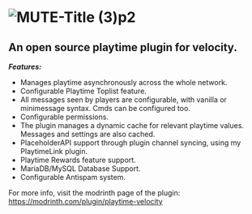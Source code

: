 # ![MUTE-Title (3)p2](https://github.com/user-attachments/assets/d181bb10-3770-4283-8490-3ae6fc3f723c)

## An open source playtime plugin for velocity.

***Features:***
- Manages playtime asynchronously across the whole network.
- Configurable Playtime Toplist feature.
- All messages seen by players are configurable, with vanilla or minimessage syntax. Cmds can be configured too.
- Configurable permissions.
- The plugin manages a dynamic cache for relevant playtime values. Messages and settings are also cached.
- PlaceholderAPI support through plugin channel syncing, using my PlaytimeLink plugin.
- Playtime Rewards feature support.
- MariaDB/MySQL Database Support.
- Configurable Antispam system.

For more info, visit the modrinth page of the plugin: https://modrinth.com/plugin/playtime-velocity
